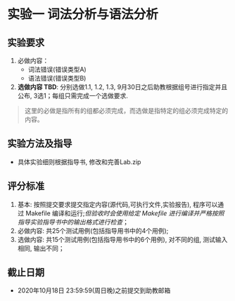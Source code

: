 # 实验一 词法分析与语法分析



## 实验要求
1. 必做内容：
    - 词法错误(错误类型A)
    - 语法错误(错误类型B)
2. **选做内容 TBD**: 分别选做1.1, 1.2, 1.3, 9月30日之后助教根据组号进行指定并且公布, 3选1；每组只需完成一个选做要求.

> 这里的必做是指所有的组都必须完成，而选做是指特定的组必须完成特定的内容。

## 实验方法及指导
- 具体实验细则根据指导书, 修改和完善Lab.zip

## 评分标准
1. 基本: 按照提交要求提交指定内容(源代码,可执行文件,实验报告), 程序可以通过 Makefile 编译和运行;*但验收时会使用给定 Makefile 进行编译并严格按照指导实验指导书中的输出格式进行检查*；
2. 必做内容: 共25个测试用例(包括指导用书中的4个用例);
3. 选做内容: 共15个测试用例(包括指导用书中的6个用例), 对不同的组, 测试输入相同, 输出不同；


## 截止日期
- 2020年10月18日 23:59:59(周日晚)之前提交到助教邮箱
